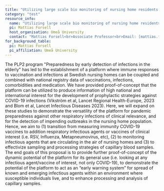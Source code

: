 ```yaml
---
title: "Utilizing large scale bio monitoring of nursing home residents for rapid detection of emerging respiratory infections and immunity"
category: "test"
resource_info:
  name: "Utilizing large scale bio monitoring of nursing home residents for rapid detection of emerging respiratory infections and immunity"
  pi: Mattias Forsell
  host_organisation: Umeå University
  contact: "Mattias Forsell<br>Associate Professor<br>Email: [mattias.forsell@umu.se](mailto:mattias.forsell@umu.se)"
for_background_table:
  pi: Mattias Forsell
  pi_affiliation: Umeå University
---
```


The PLP2 program "Preparedness by early detection of infections in the elderly" has led to the establishment of a platform where immune responses to vaccination and infections at Swedish nursing homes can be coupled and combined with national registry data of vaccinations, infections, comorbidities and medication. We have provided proof-of-concept that the platform can be utilized to produce information of high national and international interest for the development of prophylactic strategies against COVID-19 infections (Vikström et al, Lancet Regional Health-Europe, 2023 and Blom et al, Lancet Infectious Diseases 2023). Here, we will expand on these studies to demonstrate the versatility of the platform for pandemic preparedness against other respiratory infections of clinical relevance, and for the detection of impending outbreaks in the nursing home population. Hence, we aim to (1) transition from measuring immunity COVID-19 vaccines to addition respiratory infectious agents or vaccines of clinical interest (i.e. RSV, Influenza, Metapneumovirus, etc), (2) to monitoring infectious agents that are circulating in the air of nursing homes and (3) to effectivize sampling and processing strategies of capillary blood samples. The end goals of this proposal is to provide further proof-of-concept of the dynamic potential of the platform for its general use (i.e. looking at any infectious agent/vaccine of interest, not only COVID-19), to demonstrate the potential of the platform to act as an “early warning system” for spread of known and emerging infectious agents within an environment where susceptible individuals live, and to enhance processing and analysis of capillary samples.
